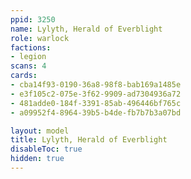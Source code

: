 ```yaml
---
ppid: 3250
name: Lylyth, Herald of Everblight
role: warlock
factions:
- legion
scans: 4
cards:
- cba14f93-0190-36a8-98f8-bab169a1485e
- e3f105c2-075e-3f62-9909-ad7304936a72
- 481adde0-184f-3391-85ab-496446bf765c
- a09952f4-8964-39b5-b4de-fb7b7b3a07bd

layout: model
title: Lylyth, Herald of Everblight
disableToc: true
hidden: true
---
```

